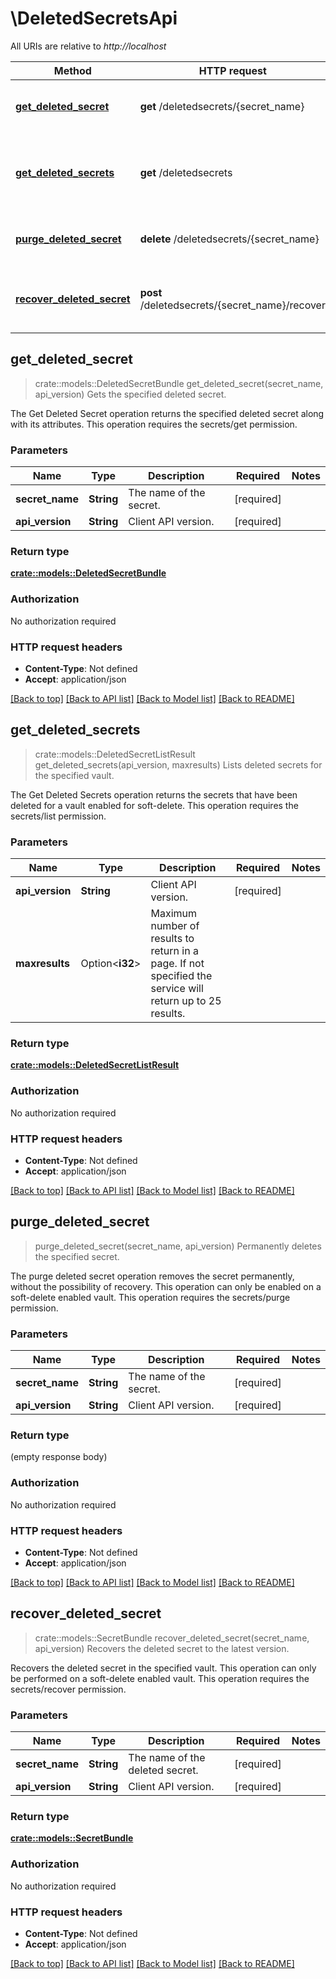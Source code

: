 # \DeletedSecretsApi

All URIs are relative to *http://localhost*

Method | HTTP request | Description
------------- | ------------- | -------------
[**get_deleted_secret**](DeletedSecretsApi.md#get_deleted_secret) | **get** /deletedsecrets/{secret_name} | Gets the specified deleted secret.
[**get_deleted_secrets**](DeletedSecretsApi.md#get_deleted_secrets) | **get** /deletedsecrets | Lists deleted secrets for the specified vault.
[**purge_deleted_secret**](DeletedSecretsApi.md#purge_deleted_secret) | **delete** /deletedsecrets/{secret_name} | Permanently deletes the specified secret.
[**recover_deleted_secret**](DeletedSecretsApi.md#recover_deleted_secret) | **post** /deletedsecrets/{secret_name}/recover | Recovers the deleted secret to the latest version.



## get_deleted_secret

> crate::models::DeletedSecretBundle get_deleted_secret(secret_name, api_version)
Gets the specified deleted secret.

The Get Deleted Secret operation returns the specified deleted secret along with its attributes. This operation requires the secrets/get permission.

### Parameters


Name | Type | Description  | Required | Notes
------------- | ------------- | ------------- | ------------- | -------------
**secret_name** | **String** | The name of the secret. | [required] |
**api_version** | **String** | Client API version. | [required] |

### Return type

[**crate::models::DeletedSecretBundle**](DeletedSecretBundle.md)

### Authorization

No authorization required

### HTTP request headers

- **Content-Type**: Not defined
- **Accept**: application/json

[[Back to top]](#) [[Back to API list]](../README.md#documentation-for-api-endpoints) [[Back to Model list]](../README.md#documentation-for-models) [[Back to README]](../README.md)


## get_deleted_secrets

> crate::models::DeletedSecretListResult get_deleted_secrets(api_version, maxresults)
Lists deleted secrets for the specified vault.

The Get Deleted Secrets operation returns the secrets that have been deleted for a vault enabled for soft-delete. This operation requires the secrets/list permission.

### Parameters


Name | Type | Description  | Required | Notes
------------- | ------------- | ------------- | ------------- | -------------
**api_version** | **String** | Client API version. | [required] |
**maxresults** | Option<**i32**> | Maximum number of results to return in a page. If not specified the service will return up to 25 results. |  |

### Return type

[**crate::models::DeletedSecretListResult**](DeletedSecretListResult.md)

### Authorization

No authorization required

### HTTP request headers

- **Content-Type**: Not defined
- **Accept**: application/json

[[Back to top]](#) [[Back to API list]](../README.md#documentation-for-api-endpoints) [[Back to Model list]](../README.md#documentation-for-models) [[Back to README]](../README.md)


## purge_deleted_secret

> purge_deleted_secret(secret_name, api_version)
Permanently deletes the specified secret.

The purge deleted secret operation removes the secret permanently, without the possibility of recovery. This operation can only be enabled on a soft-delete enabled vault. This operation requires the secrets/purge permission.

### Parameters


Name | Type | Description  | Required | Notes
------------- | ------------- | ------------- | ------------- | -------------
**secret_name** | **String** | The name of the secret. | [required] |
**api_version** | **String** | Client API version. | [required] |

### Return type

 (empty response body)

### Authorization

No authorization required

### HTTP request headers

- **Content-Type**: Not defined
- **Accept**: application/json

[[Back to top]](#) [[Back to API list]](../README.md#documentation-for-api-endpoints) [[Back to Model list]](../README.md#documentation-for-models) [[Back to README]](../README.md)


## recover_deleted_secret

> crate::models::SecretBundle recover_deleted_secret(secret_name, api_version)
Recovers the deleted secret to the latest version.

Recovers the deleted secret in the specified vault. This operation can only be performed on a soft-delete enabled vault. This operation requires the secrets/recover permission.

### Parameters


Name | Type | Description  | Required | Notes
------------- | ------------- | ------------- | ------------- | -------------
**secret_name** | **String** | The name of the deleted secret. | [required] |
**api_version** | **String** | Client API version. | [required] |

### Return type

[**crate::models::SecretBundle**](SecretBundle.md)

### Authorization

No authorization required

### HTTP request headers

- **Content-Type**: Not defined
- **Accept**: application/json

[[Back to top]](#) [[Back to API list]](../README.md#documentation-for-api-endpoints) [[Back to Model list]](../README.md#documentation-for-models) [[Back to README]](../README.md)

